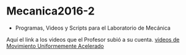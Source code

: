 # Mecanica2016-2

- Programas, Videos y Scripts para el Laboratorio de Mecánica

Aquí el link a los videos que el Profesor subió a su cuenta. 
[videos de Movimiento Uniformemente Acelerado](https://github.com/jicabra/practicas)
